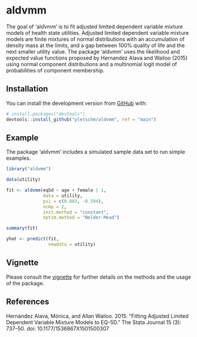 
# aldvmm

The goal of ‘aldvmm’ is to fit adjusted limited dependent variable
mixture models of health state utilities. Adjusted limited dependent
variable mixture models are finite mixtures of normal distributions with
an accumulation of density mass at the limits, and a gap between 100%
quality of life and the next smaller utility value. The package ‘aldvmm’
uses the likelihood and expected value functions proposed by Hernandez
Alava and Wailoo (2015) using normal component distributions and a
multinomial logit model of probabilities of component membership.

## Installation

<!-- You can install the released version of aldvmm from [CRAN](https://CRAN.R-project.org) with: -->
<!-- ``` r -->
<!-- install.packages("aldvmm") -->
<!-- ``` -->

You can install the development version from
[GitHub](https://github.com/) with:

``` r
# install.packages("devtools")
devtools::install_github("pletschm/aldvmm", ref = "main")
```

## Example

The package ‘aldvmm’ includes a simulated sample data set to run simple
examples.

``` r
library("aldvmm")

data(utility)

fit <- aldvmm(eq5d ~ age + female | 1,
              data = utility,
              psi = c(0.883, -0.594),
              ncmp = 2,
              init.method = "constant",
              optim.method = "Nelder-Mead")

summary(fit)

yhat <- predict(fit,
                newdata = utility)
```

## Vignette

Please consult the [vignette](vignettes/aldvmm_vignette.pdf) for further
details on the methods and the usage of the package.

## References

Hernández Alava, Mónica, and Allan Wailoo. 2015. “Fitting Adjusted
Limited Dependent Variable Mixture Models to EQ-5D.” The Stata Journal
15 (3): 737–50. doi: 10.1177/1536867X1501500307
